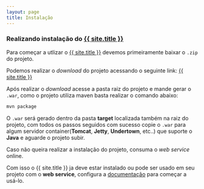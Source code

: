 ```yaml
---
layout: page
title: Instalação
---
```


### Realizando instalação do [{{ site.title }}](/)

Para começar a utlizar o [{{ site.title }}](/) devemos primeiramente baixar o `.zip` do projeto.

Podemos realizar o *download* do projeto acessando o seguinte link: [{{ site.title }}](https://github.com/mahenrique94/mhcws/archive/master.zip)

Após realizar o *download* acesse a pasta raiz do projeto e mande gerar o `.war`, como o projeto utiliza maven basta realizar o comando abaixo:

```bash
mvn package
```

O `.war` será gerado dentro da pasta **target** localizada também na raiz do projeto, com todos os passos seguidos com sucesso copie o `.war` para algum servidor container(**Tomcat**, **Jetty**, **Undertown**, etc..) que suporte o **Java** e aguarde o projeto subir.

Caso não queira realizar a instalação do projeto, consuma o *web service* online.

Com isso o {{ site.title }} ja deve estar instalado ou pode ser usado em seu projeto com o **web service**, configura a [documentação](/documentacao) para começar a usá-lo.